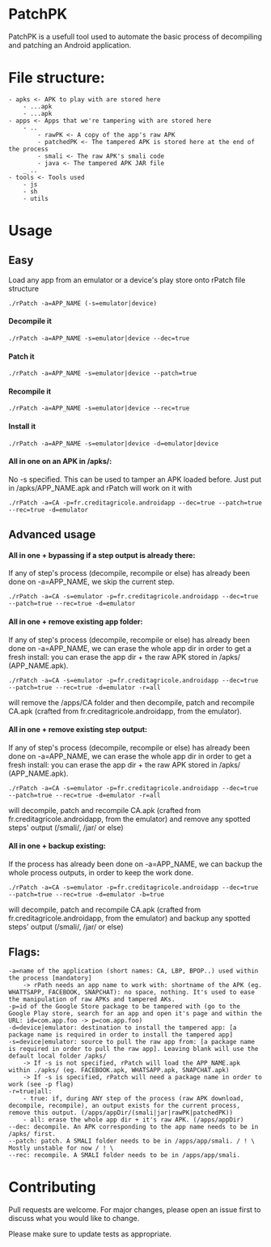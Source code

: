 # PatchPK

PatchPK is a usefull tool used to automate the basic process of decompiling and patching an Android application.

# File structure:
```
- apks <- APK to play with are stored here
    - ...apk
    - ...apk
- apps <- Apps that we're tampering with are stored here
    - ..
        - rawPK <- A copy of the app's raw APK
        - patchedPK <- The tampered APK is stored here at the end of the process
        - smali <- The raw APK's smali code
        - java <- The tampered APK JAR file
    _ ..
- tools <- Tools used
    - js
    - sh
    - utils
```
# Usage

## Easy
Load any app from an emulator or a device's play store onto rPatch file structure
```
./rPatch -a=APP_NAME (-s=emulator|device) 
```
#### Decompile it
```
./rPatch -a=APP_NAME -s=emulator|device --dec=true
```
#### Patch it
```
./rPatch -a=APP_NAME -s=emulator|device --patch=true 
```
#### Recompile it
```
./rPatch -a=APP_NAME -s=emulator|device --rec=true
```
#### Install it
```
./rPatch -a=APP_NAME -s=emulator|device -d=emulator|device
```
#### All in one on an APK in /apks/:

No -s specified. This can be used to tamper an APK loaded before. Just put in /apks/APP_NAME.apk and rPatch will work on it with
```
./rPatch -a=CA -p=fr.creditagricole.androidapp --dec=true --patch=true --rec=true -d=emulator
```
## Advanced usage

#### All in one + bypassing if a step output is already there:

If any of step's process (decompile, recompile or else) has already been done on -a=APP_NAME, we skip the current step.
```
./rPatch -a=CA -s=emulator -p=fr.creditagricole.androidapp --dec=true --patch=true --rec=true -d=emulator
```
#### All in one + remove existing app folder:

If any of step's process (decompile, recompile or else) has already been done on -a=APP_NAME, we can erase the whole app dir in order to get a fresh install: you can erase the app dir + the raw APK stored in /apks/ (APP_NAME.apk).
```
./rPatch -a=CA -s=emulator -p=fr.creditagricole.androidapp --dec=true --patch=true --rec=true -d=emulator -r=all
```
	
will remove the /apps/CA folder and then decompile, patch and recompile CA.apk (crafted from fr.creditagricole.androidapp, from the emulator).
	
#### All in one + remove existing step output:

If any of step's process (decompile, recompile or else) has already been done on -a=APP_NAME, we can erase the whole app dir in order to get a fresh install: you can erase the app dir + the raw APK stored in /apks/ (APP_NAME.apk).
```
./rPatch -a=CA -s=emulator -p=fr.creditagricole.androidapp --dec=true --patch=true --rec=true -d=emulator -r=all
```
	
will decompile, patch and recompile CA.apk (crafted from fr.creditagricole.androidapp, from the emulator) and remove any spotted steps' output (/smali/, /jar/ or else)
	
#### All in one + backup existing:

If the process has already been done on -a=APP_NAME, we can backup the whole process outputs, in order to keep the work done.

```
./rPatch -a=CA -s=emulator -p=fr.creditagricole.androidapp --dec=true --patch=true --rec=true -d=emulator -b=true
```

will decompile, patch and recompile CA.apk (crafted from fr.creditagricole.androidapp, from the emulator) and backup any spotted steps' output (/smali/, /jar/ or else)
	
## Flags: 
```
-a=name of the application (short names: CA, LBP, BPOP..) used within the process [mandatory]
    -> rPath needs an app name to work with: shortname of the APK (eg. WHATTSAPP, FACEBOOK, SNAPCHAT): no space, nothing. It's used to ease the manipulation of raw APKs and tampered AKs.
-p=id of the Google Store package to be tampered with (go to the Google Play store, search for an app and open it's page and within the URL: id=com.app.foo -> p=com.app.foo)
-d=device|emulator: destination to install the tampered app: [a package name is required in order to install the tampered app]
-s=device|emulator: source to pull the raw app from: [a package name is required in order to pull the raw app]. Leaving blank will use the default local folder /apks/
    -> If -s is not specified, rPatch will load the APP_NAME.apk within ./apks/ (eg. FACEBOOK.apk, WHATSAPP.apk, SNAPCHAT.apk)
    -> If -s is specified, rPatch will need a package name in order to work (see -p flag)
-r=true|all:
	- true: if, during ANY step of the process (raw APK download, decompile, recompile), an output exists for the current process, remove this output. (/apps/appDir/(smali|jar|rawPK|patchedPK))
	- all: erase the whole app dir + it's raw APK. (/apps/appDir)
--dec: decompile. An APK corresponding to the app name needs to be in /apks/ first.
--patch: patch. A SMALI folder needs to be in /apps/app/smali. / ! \ Mostly unstable for now / ! \
--rec: recompile. A SMALI folder needs to be in /apps/app/smali.
```
# Contributing
Pull requests are welcome. For major changes, please open an issue first to discuss what you would like to change.

Please make sure to update tests as appropriate.
